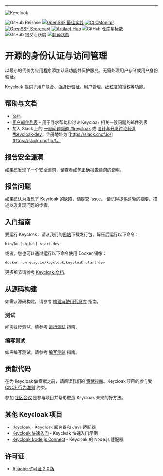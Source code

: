 ---
![Keycloak](https://github.com/keycloak/keycloak-misc/blob/main/logo/logo.svg)

![GitHub Release](https://img.shields.io/github/v/release/keycloak/keycloak?label=最新版本)
[![OpenSSF 最佳实践](https://bestpractices.coreinfrastructure.org/projects/6818/badge)](https://bestpractices.coreinfrastructure.org/projects/6818)
[![CLOMonitor](https://img.shields.io/endpoint?url=https://clomonitor.io/api/projects/cncf/keycloak/badge)](https://clomonitor.io/projects/cncf/keycloak)
[![OpenSSF Scorecard](https://api.securityscorecards.dev/projects/github.com/keycloak/keycloak/badge)](https://securityscorecards.dev/viewer/?uri=github.com/keycloak/keycloak)
[![Artifact Hub](https://img.shields.io/endpoint?url=https://artifacthub.io/badge/repository/keycloak-operator)](https://artifacthub.io/packages/olm/community-operators/keycloak-operator)
![GitHub 仓库星标数](https://img.shields.io/github/stars/keycloak/keycloak?style=flat)
![GitHub 提交活跃度](https://img.shields.io/github/commit-activity/m/keycloak/keycloak)
[![翻译状态](https://hosted.weblate.org/widget/keycloak/svg-badge.svg)](docs/translation.md)

# 开源的身份认证与访问管理

以最小的代价为应用程序添加认证功能并保护服务。无需处理用户存储或用户身份验证。

Keycloak 提供了用户联合、强身份验证、用户管理、细粒度的授权等功能。

## 帮助与文档

* [文档](https://www.keycloak.org/documentation.html)
* [用户邮件列表](https://groups.google.com/d/forum/keycloak-user) - 用于寻求帮助和讨论 Keycloak 相关一般问题的邮件列表
* 加入 Slack 上的 [一般问题频道 #keycloak](https://cloud-native.slack.com/archives/C056HC17KK9) 或 [设计与开发讨论频道 #keycloak-dev](https://cloud-native.slack.com/archives/C056XU905S6)，注册地址为 [https://slack.cncf.io/](https://slack.cncf.io/)。

## 报告安全漏洞

如果您发现了一个安全漏洞，请查看[如何正确报告漏洞的说明](https://github.com/keycloak/keycloak/security/policy)。

## 报告问题

如果您认为发现了 Keycloak 的缺陷，请提交 [issue](https://github.com/keycloak/keycloak/issues)。
请记得提供清晰的摘要、描述以及复现问题的步骤。

## 入门指南

要运行 Keycloak，请从我们的[网站](https://www.keycloak.org/downloads.html)下载发行包。解压后运行以下命令：

    bin/kc.[sh|bat] start-dev

或者，您也可以通过运行以下命令使用 Docker 镜像：

    docker run quay.io/keycloak/keycloak start-dev

更多细节请参考 [Keycloak 文档](https://www.keycloak.org/documentation.html)。

## 从源码构建

如需从源码构建，请参考 [构建与使用代码库](docs/building.md) 指南。

### 测试

如需运行测试，请参考 [运行测试](docs/tests.md) 指南。

### 编写测试

如需编写测试，请参考 [编写测试](docs/tests-development.md) 指南。

## 贡献代码

在为 Keycloak 做贡献之前，请阅读我们的 [贡献指南](CONTRIBUTING.md)。Keycloak 项目的参与受 [CNCF 行为准则](https://github.com/cncf/foundation/blob/main/code-of-conduct.md) 约束。

参加 [社区会议](https://www.keycloak.org/community) 是参与项目并帮助塑造 Keycloak 未来的好方法。

## 其他 Keycloak 项目

* [Keycloak](https://github.com/keycloak/keycloak) - Keycloak 服务器和 Java 适配器
* [Keycloak 快速入门](https://github.com/keycloak/keycloak-quickstarts) - Keycloak 快速入门示例
* [Keycloak Node.js Connect](https://github.com/keycloak/keycloak-nodejs-connect) - Keycloak 的 Node.js 适配器

## 许可证

* [Apache 许可证 2.0 版](https://www.apache.org/licenses/LICENSE-2.0)